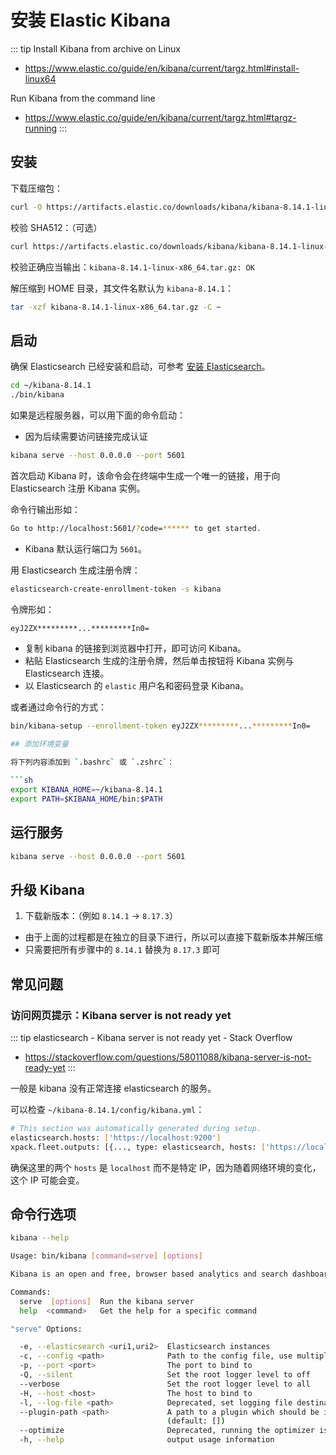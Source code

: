 # 安装 Elastic Kibana


::: tip Install Kibana from archive on Linux
* https://www.elastic.co/guide/en/kibana/current/targz.html#install-linux64

Run Kibana from the command line
* https://www.elastic.co/guide/en/kibana/current/targz.html#targz-running
:::

## 安装


下载压缩包：

```sh
curl -O https://artifacts.elastic.co/downloads/kibana/kibana-8.14.1-linux-x86_64.tar.gz
```

校验 SHA512：（可选）

```sh
curl https://artifacts.elastic.co/downloads/kibana/kibana-8.14.1-linux-x86_64.tar.gz.sha512 | shasum -a 512 -c -
```

校验正确应当输出：`kibana-8.14.1-linux-x86_64.tar.gz: OK`

解压缩到 HOME 目录，其文件名默认为 `kibana-8.14.1`：

```sh
tar -xzf kibana-8.14.1-linux-x86_64.tar.gz -C ~
```

## 启动

确保 Elasticsearch 已经安装和启动，可参考 [安装 Elasticsearch](./elastic-search.md)。

```sh
cd ~/kibana-8.14.1
./bin/kibana
```

如果是远程服务器，可以用下面的命令启动：
- 因为后续需要访问链接完成认证

```sh
kibana serve --host 0.0.0.0 --port 5601
```


首次启动 Kibana 时，该命令会在终端中生成一个唯一的链接，用于向 Elasticsearch 注册 Kibana 实例。

命令行输出形如：

```sh
Go to http://localhost:5601/?code=****** to get started.
```

- Kibana 默认运行端口为 `5601`。

用 Elasticsearch 生成注册令牌：

```sh
elasticsearch-create-enrollment-token -s kibana
```

令牌形如：

```sh
eyJ2ZX*********...*********In0=
```

- 复制 kibana 的链接到浏览器中打开，即可访问 Kibana。
- 粘贴 Elasticsearch 生成的注册令牌，然后单击按钮将 Kibana 实例与 Elasticsearch 连接。
- 以 Elasticsearch 的 `elastic` 用户名和密码登录 Kibana。

或者通过命令行的方式：

```sh
bin/kibana-setup --enrollment-token eyJ2ZX*********...*********In0=

## 添加环境变量

将下列内容添加到 `.bashrc` 或 `.zshrc`：

```sh
export KIBANA_HOME=~/kibana-8.14.1
export PATH=$KIBANA_HOME/bin:$PATH
```

## 运行服务

```sh
kibana serve --host 0.0.0.0 --port 5601
```

## 升级 Kibana

1. 下载新版本：（例如 `8.14.1` -> `8.17.3`）
  - 由于上面的过程都是在独立的目录下进行，所以可以直接下载新版本并解压缩
  - 只需要把所有步骤中的 `8.14.1` 替换为 `8.17.3` 即可

## 常见问题

### 访问网页提示：Kibana server is not ready yet

::: tip elasticsearch - Kibana server is not ready yet - Stack Overflow
* https://stackoverflow.com/questions/58011088/kibana-server-is-not-ready-yet
:::

一般是 kibana 没有正常连接 elasticsearch 的服务。 

可以检查 `~/kibana-8.14.1/config/kibana.yml`：

```sh
# This section was automatically generated during setup.
elasticsearch.hosts: ['https://localhost:9200']
xpack.fleet.outputs: [{..., type: elasticsearch, hosts: ['https://localhost:9200'], ...}]
```

确保这里的两个 `hosts` 是 `localhost` 而不是特定 IP，因为随着网络环境的变化，这个 IP 可能会变。

## 命令行选项

```sh
kibana --help
```

```sh
Usage: bin/kibana [command=serve] [options]

Kibana is an open and free, browser based analytics and search dashboard for Elasticsearch.

Commands:
  serve  [options]  Run the kibana server
  help  <command>   Get the help for a specific command

"serve" Options:

  -e, --elasticsearch <uri1,uri2>  Elasticsearch instances
  -c, --config <path>              Path to the config file, use multiple --config args to include multiple config files (default: [])
  -p, --port <port>                The port to bind to
  -Q, --silent                     Set the root logger level to off
  --verbose                        Set the root logger level to all
  -H, --host <host>                The host to bind to
  -l, --log-file <path>            Deprecated, set logging file destination in your configuration
  --plugin-path <path>             A path to a plugin which should be included by the server, this can be specified multiple times to specify multiple paths
                                   (default: [])
  --optimize                       Deprecated, running the optimizer is no longer required
  -h, --help                       output usage information
```
